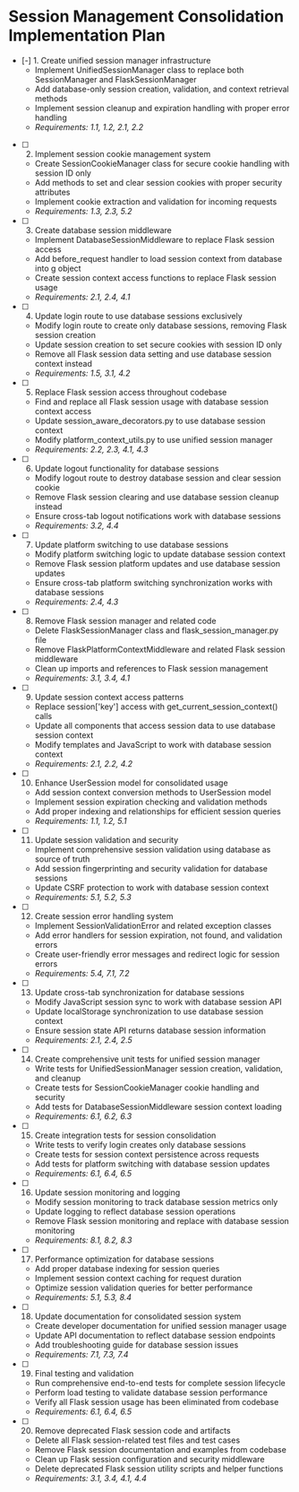 # Session Management Consolidation Implementation Plan

- [-] 1. Create unified session manager infrastructure
  - Implement UnifiedSessionManager class to replace both SessionManager and FlaskSessionManager
  - Add database-only session creation, validation, and context retrieval methods
  - Implement session cleanup and expiration handling with proper error handling
  - _Requirements: 1.1, 1.2, 2.1, 2.2_

- [ ] 2. Implement session cookie management system
  - Create SessionCookieManager class for secure cookie handling with session ID only
  - Add methods to set and clear session cookies with proper security attributes
  - Implement cookie extraction and validation for incoming requests
  - _Requirements: 1.3, 2.3, 5.2_

- [ ] 3. Create database session middleware
  - Implement DatabaseSessionMiddleware to replace Flask session access
  - Add before_request handler to load session context from database into g object
  - Create session context access functions to replace Flask session usage
  - _Requirements: 2.1, 2.4, 4.1_

- [ ] 4. Update login route to use database sessions exclusively
  - Modify login route to create only database sessions, removing Flask session creation
  - Update session creation to set secure cookies with session ID only
  - Remove all Flask session data setting and use database session context instead
  - _Requirements: 1.5, 3.1, 4.2_

- [ ] 5. Replace Flask session access throughout codebase
  - Find and replace all Flask session usage with database session context access
  - Update session_aware_decorators.py to use database session context
  - Modify platform_context_utils.py to use unified session manager
  - _Requirements: 2.2, 2.3, 4.1, 4.3_

- [ ] 6. Update logout functionality for database sessions
  - Modify logout route to destroy database session and clear session cookie
  - Remove Flask session clearing and use database session cleanup instead
  - Ensure cross-tab logout notifications work with database sessions
  - _Requirements: 3.2, 4.4_

- [ ] 7. Update platform switching to use database sessions
  - Modify platform switching logic to update database session context
  - Remove Flask session platform updates and use database session updates
  - Ensure cross-tab platform switching synchronization works with database sessions
  - _Requirements: 2.4, 4.3_

- [ ] 8. Remove Flask session manager and related code
  - Delete FlaskSessionManager class and flask_session_manager.py file
  - Remove FlaskPlatformContextMiddleware and related Flask session middleware
  - Clean up imports and references to Flask session management
  - _Requirements: 3.1, 3.4, 4.1_

- [ ] 9. Update session context access patterns
  - Replace session['key'] access with get_current_session_context() calls
  - Update all components that access session data to use database session context
  - Modify templates and JavaScript to work with database session context
  - _Requirements: 2.1, 2.2, 4.2_

- [ ] 10. Enhance UserSession model for consolidated usage
  - Add session context conversion methods to UserSession model
  - Implement session expiration checking and validation methods
  - Add proper indexing and relationships for efficient session queries
  - _Requirements: 1.1, 1.2, 5.1_

- [ ] 11. Update session validation and security
  - Implement comprehensive session validation using database as source of truth
  - Add session fingerprinting and security validation for database sessions
  - Update CSRF protection to work with database session context
  - _Requirements: 5.1, 5.2, 5.3_

- [ ] 12. Create session error handling system
  - Implement SessionValidationError and related exception classes
  - Add error handlers for session expiration, not found, and validation errors
  - Create user-friendly error messages and redirect logic for session errors
  - _Requirements: 5.4, 7.1, 7.2_

- [ ] 13. Update cross-tab synchronization for database sessions
  - Modify JavaScript session sync to work with database session API
  - Update localStorage synchronization to use database session context
  - Ensure session state API returns database session information
  - _Requirements: 2.1, 2.4, 2.5_

- [ ] 14. Create comprehensive unit tests for unified session manager
  - Write tests for UnifiedSessionManager session creation, validation, and cleanup
  - Create tests for SessionCookieManager cookie handling and security
  - Add tests for DatabaseSessionMiddleware session context loading
  - _Requirements: 6.1, 6.2, 6.3_

- [ ] 15. Create integration tests for session consolidation
  - Write tests to verify login creates only database sessions
  - Create tests for session context persistence across requests
  - Add tests for platform switching with database session updates
  - _Requirements: 6.1, 6.4, 6.5_

- [ ] 16. Update session monitoring and logging
  - Modify session monitoring to track database session metrics only
  - Update logging to reflect database session operations
  - Remove Flask session monitoring and replace with database session monitoring
  - _Requirements: 8.1, 8.2, 8.3_

- [ ] 17. Performance optimization for database sessions
  - Add proper database indexing for session queries
  - Implement session context caching for request duration
  - Optimize session validation queries for better performance
  - _Requirements: 5.1, 5.3, 8.4_

- [ ] 18. Update documentation for consolidated session system
  - Create developer documentation for unified session manager usage
  - Update API documentation to reflect database session endpoints
  - Add troubleshooting guide for database session issues
  - _Requirements: 7.1, 7.3, 7.4_

- [ ] 19. Final testing and validation
  - Run comprehensive end-to-end tests for complete session lifecycle
  - Perform load testing to validate database session performance
  - Verify all Flask session usage has been eliminated from codebase
  - _Requirements: 6.1, 6.4, 6.5_

- [ ] 20. Remove deprecated Flask session code and artifacts
  - Delete all Flask session-related test files and test cases
  - Remove Flask session documentation and examples from codebase
  - Clean up Flask session configuration and security middleware
  - Delete deprecated Flask session utility scripts and helper functions
  - _Requirements: 3.1, 3.4, 4.1, 4.4_